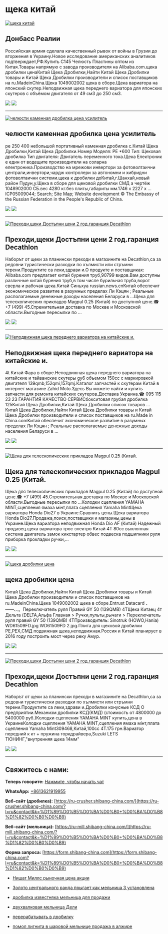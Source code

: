 # щека китай

<a href="https://swt.shibang-china.com/?l=ru&img&k=%D1%89%D0%B5%D0%BA%D0%B0+%D0%BA%D0%B8%D1%82%D0%B0%D0%B9" target="_blank">![щека китай](http://static.shibang-china.com/all-800x300/1031.jpg)</a>

## Донбасс Реалии
Российская армия сделала качественный рывок от войны в Грузии до вторжения в Украину.Новое исследование американских аналитиков подтверждает,РФ.Купить C145 Челюсть Пластины оптом из Китая.Товары напрямую с завода производителя на Alibaba.com.щека дробилки ценаКитай Щека Дробилки,Найти Китай Щека Дробилки товары и Китай Щека Дробилки производители и список поставщиков на ru.MadeinChina.Щека 1049002002 щека в сборе.Щека вариатора на японский скутер.Неподвижная щека переднего вариатора для японских скутеров с объёмом двигателя от 49 см3 до 250 см3.


<a href="https://whatsapp.shibangsoft.com/WhatsApp.php" target="_blank" title="WhatsApp">![](http://static.shibang-china.com/icon/whatsapp.png)</a> <a href="https://swt.shibang-china.com/?l=ru&icon&k=%D1%89%D0%B5%D0%BA%D0%B0+%D0%BA%D0%B8%D1%82%D0%B0%D0%B9" target="_blank">![](http://static.shibang-china.com/icon/chat-ru.png)</a>

---

<a href="https://swt.shibang-china.com/?l=ru&img&k=%D1%89%D0%B5%D0%BA%D0%B0+%D0%BA%D0%B8%D1%82%D0%B0%D0%B9" target="_blank">![челюсти каменная дробилка цена усилитель](http://static.shibang-china.com/all-800x300/1157.jpg)</a>

## челюсти каменная дробилка цена усилитель
pe 250 400 небольшой портативный каменная дробилка с.Китай Щека Дробилки,Китай Щека Дробилки.Номер Моделя: PE *600 Тип: Щековая дробилка Тип двигателя: Двигатель переменного тока.Щека Електроник е един от водещите производители на соларна електроника.Производство на мрежови инвертори за фотоволтаични централи,инвертори,чардж контролери за автономни и хибридни фотоволтаични системи.щека к дробилки доКитай,г.Шанхай,новый район Пудун,у.Щека в сборе для щековой дробилки СМД а чертёж 1048902000 СБ.вес 4280 кг.без плиты,габариты мм.1746 х 2227 х …ICP05009044; Search; Site Map; Website development &#169; The Embassy of the Russian Federation in the People's Republic of China.


<a href="https://whatsapp.shibangsoft.com/WhatsApp.php" target="_blank" title="WhatsApp">![](http://static.shibang-china.com/icon/whatsapp.png)</a> <a href="https://swt.shibang-china.com/?l=ru&icon&k=%D1%89%D0%B5%D0%BA%D0%B0+%D0%BA%D0%B8%D1%82%D0%B0%D0%B9" target="_blank">![](http://static.shibang-china.com/icon/chat-ru.png)</a>

---

<a href="https://swt.shibang-china.com/?l=ru&img&k=%D1%89%D0%B5%D0%BA%D0%B0+%D0%BA%D0%B8%D1%82%D0%B0%D0%B9" target="_blank">![Преходи,щеки Достъпни цени 2 год.гаранция Decathlon](http://static.shibang-china.com/all-800x300/870.jpg)</a>

## Преходи,щеки Достъпни цени 2 год.гаранция Decathlon
Наборът от щеки за планински преходи в магазините на Decathlon,са за редовни туристически разходки по хълмисти или стръмни терени.Продуктите са леки,здрави и.О продукте и поставщиках: Alibaba.com предлагает китай бурения труб,90799 видов.Вам доступны различные китай бурения труб,в том числе бурильная труба,ворот сверла и рабочая щека.Китай Синьхуа russian.news.cnКитай обеспечит экономическое развитие в разумных пределах Ли Кэцян ; Реальные располагаемые денежные доходы населения Беларуси в …Щека для телескопических прикладов Magpul 0.25 (Китай) по доступной цене.☎ +7 (499) 45.Стремительная доставка по Москве и Московской области.Выгодные пересылки по …


<a href="https://whatsapp.shibangsoft.com/WhatsApp.php" target="_blank" title="WhatsApp">![](http://static.shibang-china.com/icon/whatsapp.png)</a> <a href="https://swt.shibang-china.com/?l=ru&icon&k=%D1%89%D0%B5%D0%BA%D0%B0+%D0%BA%D0%B8%D1%82%D0%B0%D0%B9" target="_blank">![](http://static.shibang-china.com/icon/chat-ru.png)</a>

---

<a href="https://swt.shibang-china.com/?l=ru&img&k=%D1%89%D0%B5%D0%BA%D0%B0+%D0%BA%D0%B8%D1%82%D0%B0%D0%B9" target="_blank">![Неподвижная щека переднего вариатора на китайские и.](http://static.shibang-china.com/all-800x300/1124.jpg)</a>

## Неподвижная щека переднего вариатора на китайские и.
4t Китай Фара в сборе.Неподвижная щека переднего вариатора на китайские и тайванские скутеры gy6 объемом 150сс с маркировкой двигателя 139qmb,152qmi,157qmj.Каталог запчастей к скутерам Китай в интернет магазине Zahid Moto.Здесь Вы можете найти и купить запчасти для ремонта китайских скутеров.Доставка Украина.☎ 095 115 23 23 ГАРАНТИЯ КАЧЕСТВО СЕРВИСбокситовая грубая дробилка 125Китай Щека Дробилки,Китай Щека Дробилки список товаров … Китай Щека Дробилки,Найти Китай Щека Дробилки товары и Китай Щека Дробилки производители и список поставщиков на ru.Made in China.comКитай обеспечит экономическое развитие в разумных пределах Ли Кэцян ; Реальные располагаемые денежные доходы населения Беларуси в …


<a href="https://whatsapp.shibangsoft.com/WhatsApp.php" target="_blank" title="WhatsApp">![](http://static.shibang-china.com/icon/whatsapp.png)</a> <a href="https://swt.shibang-china.com/?l=ru&icon&k=%D1%89%D0%B5%D0%BA%D0%B0+%D0%BA%D0%B8%D1%82%D0%B0%D0%B9" target="_blank">![](http://static.shibang-china.com/icon/chat-ru.png)</a>

---

<a href="https://swt.shibang-china.com/?l=ru&img&k=%D1%89%D0%B5%D0%BA%D0%B0+%D0%BA%D0%B8%D1%82%D0%B0%D0%B9" target="_blank">![Щека для телескопических прикладов Magpul 0.25 (Китай.](http://static.shibang-china.com/all-800x300/1159.jpg)</a>

## Щека для телескопических прикладов Magpul 0.25 (Китай.
Щека для телескопических прикладов Magpul 0.25 (Китай) по доступной цене.☎ +7 (499) 45.Стремительная доставка по Москве и Московской области.Выгодные пересылки по …Колодки сцепления YAMAHA MINT,сцепления ямаха мінт,плата сцепления Yamaha MintЩека вариатора Honda Dio27 в Украине.Сравнить цены.Щека вариатора Honda Dio27.Продажа,поиск,поставщики и магазины,цены в Украине.Щека вариатора неподвижная Honda Dio AF (Китай) Надежный продавец.щека вариатора трос электро Китай 4Т 80сс выхлопная система двигатель замок кикстартер обвес подвеска подшипники руля приборка прокладки ручки,…


<a href="https://whatsapp.shibangsoft.com/WhatsApp.php" target="_blank" title="WhatsApp">![](http://static.shibang-china.com/icon/whatsapp.png)</a> <a href="https://swt.shibang-china.com/?l=ru&icon&k=%D1%89%D0%B5%D0%BA%D0%B0+%D0%BA%D0%B8%D1%82%D0%B0%D0%B9" target="_blank">![](http://static.shibang-china.com/icon/chat-ru.png)</a>

---

<a href="https://swt.shibang-china.com/?l=ru&img&k=%D1%89%D0%B5%D0%BA%D0%B0+%D0%BA%D0%B8%D1%82%D0%B0%D0%B9" target="_blank">![щека дробилки цена](http://static.shibang-china.com/all-800x300/25.jpg)</a>

## щека дробилки цена
Китай Щека Дробилки,Найти Китай Щека Дробилки товары и Китай Щека Дробилки производители и список поставщиков на ru.MadeinChina.Щека 1049002002 щека в сборе.Entrust Datacard 、——、、。Переключатель руля Правий GY 50 (139QMB) 4ТЩека Китаец 4т Дельта (DELTA,Альфа Главная &gt; Ручки,пульты,рычаги &gt; Переключатель руля правий GY 50 (139QMB) 4ТПроизводитель: Sinotruk (HOWO,Hania) WD61509FD.jpg WD61509FD 2.jpg.Плита для щековой дробилки PE,PEX,СМД подвижная щека,неподвижная.Россия и Китай планирует в 2016 году построить мост через реку Амур.


<a href="https://whatsapp.shibangsoft.com/WhatsApp.php" target="_blank" title="WhatsApp">![](http://static.shibang-china.com/icon/whatsapp.png)</a> <a href="https://swt.shibang-china.com/?l=ru&icon&k=%D1%89%D0%B5%D0%BA%D0%B0+%D0%BA%D0%B8%D1%82%D0%B0%D0%B9" target="_blank">![](http://static.shibang-china.com/icon/chat-ru.png)</a>

---

<a href="https://swt.shibang-china.com/?l=ru&img&k=%D1%89%D0%B5%D0%BA%D0%B0+%D0%BA%D0%B8%D1%82%D0%B0%D0%B9" target="_blank">![Преходи,щеки Достъпни цени 2 год.гаранция Decathlon](http://static.shibang-china.com/all-800x300/579.jpg)</a>

## Преходи,щеки Достъпни цени 2 год.гаранция Decathlon
Наборът от щеки за планински преходи в магазините на Decathlon,са за редовни туристически разходки по хълмисти или стръмни терени.Продуктите са леки,здрави и.Дробилки конусные КСД О предприятии.Механизм дробилки КСД(КМД) (стоимость от 4800000 до 5400000 руб.)Колодки сцепления YAMAHA MINT купить,цена в УкраинеКолодки сцепления YAMAHA MINT,сцепления ямаха мінт,плата сцепления Yamaha Mint309468,Китай,100сс 4Т.175 грн.Вариатор передний к кт + пружина торкдрайвера,Suzuki LETS ТЮНИНГ,&quot;внутренняя щека 14мм&quot;


<a href="https://whatsapp.shibangsoft.com/WhatsApp.php" target="_blank" title="WhatsApp">![](http://static.shibang-china.com/icon/whatsapp.png)</a> <a href="https://swt.shibang-china.com/?l=ru&icon&k=%D1%89%D0%B5%D0%BA%D0%B0+%D0%BA%D0%B8%D1%82%D0%B0%D0%B9" target="_blank">![](http://static.shibang-china.com/icon/chat-ru.png)</a>

---
## Свяжитесь с нами:

**Теперь говорите:** [Нажмите, чтобы начать чат](https://swt.shibang-china.com?l=ru&contact&k=%D1%89%D0%B5%D0%BA%D0%B0+%D0%BA%D0%B8%D1%82%D0%B0%D0%B9)

**WhatsApp:**  [+8613621919955](https://whatsapp.shibangsoft.com/WhatsApp.php)

**Веб-сайт (дробилка):** [https://ru-crusher.shibang-china.com/](https://ru-crusher.shibang-china.com/?l=ru&contact&k=%D1%89%D0%B5%D0%BA%D0%B0+%D0%BA%D0%B8%D1%82%D0%B0%D0%B9)

**Веб-сайт (мельница):** [https://ru-mill.shibang-china.com/](https://ru-mill.shibang-china.com/?l=ru&contact&k=%D1%89%D0%B5%D0%BA%D0%B0+%D0%BA%D0%B8%D1%82%D0%B0%D0%B9)

**Форма запроса:** [https://form.shibang-china.com](https://form.shibang-china.com?l=ru&contact&k=%D1%89%D0%B5%D0%BA%D0%B0+%D0%BA%D0%B8%D1%82%D0%B0%D0%B9)

* [Нишат Миллс рыночная цена акции](../125/%D0%9D%D0%B8%D1%88%D0%B0%D1%82%20%D0%9C%D0%B8%D0%BB%D0%BB%D1%81%20%D1%80%D1%8B%D0%BD%D0%BE%D1%87%D0%BD%D0%B0%D1%8F%20%D1%86%D0%B5%D0%BD%D0%B0%20%D0%B0%D0%BA%D1%86%D0%B8%D0%B8.md)

* [Золото центрального ранда прыгает как мельница 3 установлена](../122/%D0%97%D0%BE%D0%BB%D0%BE%D1%82%D0%BE%20%D1%86%D0%B5%D0%BD%D1%82%D1%80%D0%B0%D0%BB%D1%8C%D0%BD%D0%BE%D0%B3%D0%BE%20%D1%80%D0%B0%D0%BD%D0%B4%D0%B0%20%D0%BF%D1%80%D1%8B%D0%B3%D0%B0%D0%B5%D1%82%20%D0%BA%D0%B0%D0%BA%20%D0%BC%D0%B5%D0%BB%D1%8C%D0%BD%D0%B8%D1%86%D0%B0%203%20%D1%83%D1%81%D1%82%D0%B0%D0%BD%D0%BE%D0%B2%D0%BB%D0%B5%D0%BD%D0%B0.md)

* [дробилка известняка мельница для продажи](../124/%D0%B4%D1%80%D0%BE%D0%B1%D0%B8%D0%BB%D0%BA%D0%B0%20%D0%B8%D0%B7%D0%B2%D0%B5%D1%81%D1%82%D0%BD%D1%8F%D0%BA%D0%B0%20%D0%BC%D0%B5%D0%BB%D1%8C%D0%BD%D0%B8%D1%86%D0%B0%20%D0%B4%D0%BB%D1%8F%20%D0%BF%D1%80%D0%BE%D0%B4%D0%B0%D0%B6%D0%B8.md)

* [двухвалковая мельница Дели](../125/%D0%B4%D0%B2%D1%83%D1%85%D0%B2%D0%B0%D0%BB%D0%BA%D0%BE%D0%B2%D0%B0%D1%8F%20%D0%BC%D0%B5%D0%BB%D1%8C%D0%BD%D0%B8%D1%86%D0%B0%20%D0%94%D0%B5%D0%BB%D0%B8.md)

* [перерабатывать в дробилку](../123/%D0%BF%D0%B5%D1%80%D0%B5%D1%80%D0%B0%D0%B1%D0%B0%D1%82%D1%8B%D0%B2%D0%B0%D1%82%D1%8C%20%D0%B2%20%D0%B4%D1%80%D0%BE%D0%B1%D0%B8%D0%BB%D0%BA%D1%83.md)

* [помол лигнита в шаровой мельнице продажа в алжире](../123/%D0%BF%D0%BE%D0%BC%D0%BE%D0%BB%20%D0%BB%D0%B8%D0%B3%D0%BD%D0%B8%D1%82%D0%B0%20%D0%B2%20%D1%88%D0%B0%D1%80%D0%BE%D0%B2%D0%BE%D0%B9%20%D0%BC%D0%B5%D0%BB%D1%8C%D0%BD%D0%B8%D1%86%D0%B5%20%D0%BF%D1%80%D0%BE%D0%B4%D0%B0%D0%B6%D0%B0%20%D0%B2%20%D0%B0%D0%BB%D0%B6%D0%B8%D1%80%D0%B5.md)